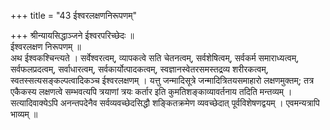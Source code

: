 +++
title = "43 ईश्वरलक्षणनिरूपणम्"

+++
श्रीन्यायसिद्धाञ्जने ईश्वरपरिच्छेदः ॥   
ईश्वरलक्षण निरूपणम् ॥   
अथ ईश्वकश्चिन्त्यते । सर्वेश्वरत्वम्, व्यापकत्वे सति चेतनत्वम्, सर्वशेषित्वम्, सर्वकर्म समाराध्यत्वम्, सर्वफलप्रदत्वम्, सर्वाधारत्वम्, सर्वकार्योत्पादकत्वम्, स्वज्ञानस्वेतरसमस्तद्रव्य शरीरकत्वम्, स्वतस्सत्यसङ्कल्पत्वादिकञ्च ईश्वरलक्षणम् । यत्तु जन्मादिसूत्रे जन्मादित्रितयसमाहारो लक्षणमुक्तम्; तत्र एकैकस्य लक्षणत्वे सम्भवत्यपि त्रयाणां त्रयः कर्तार इति कुमतिशङ्काव्यावर्तनाय तदिति मन्तव्यम् । सत्यादिवाक्येऽपि अनन्तपदेनैव सर्वव्यवच्छेदसिद्धौ शङ्कितक्रमेण व्यवच्छेदात् पूर्वविशेषणद्वयम् । एवमन्यत्रापि भाव्यम् ॥